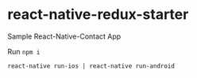 # react-native-redux-starter

Sample React-Native-Contact App

Run `npm i`

`react-native run-ios | react-native run-android`
